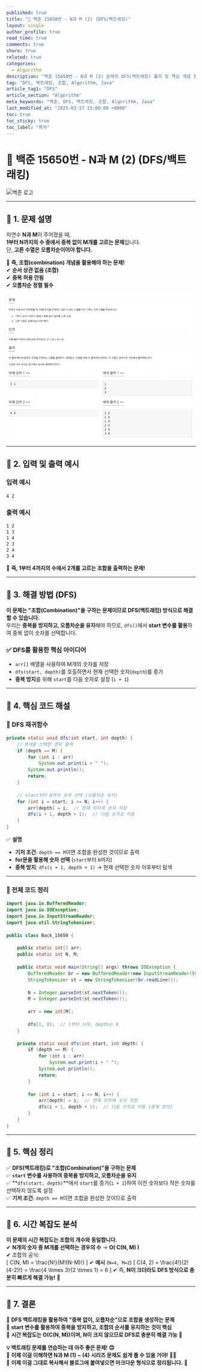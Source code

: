 ```yaml
---
published: true
title: "📝 백준 15650번 - N과 M (2) (DFS/백트래킹)"
layout: single
author_profile: true
read_time: true
comments: true
share: true
related: true
categories:
  - Algorithm
description: "백준 15650번 - N과 M (2) 문제의 DFS(백트래킹) 풀이 및 핵심 개념 정리"
tag: "DFS, 백트래킹, 조합, Algorithm, Java"
article_tag1: "DFS"
article_section: "Algorithm"
meta_keywords: "백준, DFS, 백트래킹, 조합, Algorithm, Java"
last_modified_at: "2025-03-17 15:00:00 +0800"
toc: true
toc_sticky: true
toc_label: "목차"
---
```


# **📝 백준 15650번 - N과 M (2) (DFS/백트래킹)**

![백준 로고](https://d2gd6pc034wcta.cloudfront.net/images/logo@2x.png)

---

## **📌 1. 문제 설명**

자연수 **N과 M**이 주어졌을 때,  
**1부터 N까지의 수 중에서 중복 없이 M개를 고르는 문제**입니다.  
단, **고른 수열은 오름차순이어야 합니다.**

📌 **즉, 조합(combination) 개념을 활용해야 하는 문제!**  
✔ **순서 상관 없음 (조합)**  
✔ **중복 허용 안됨**  
✔ **오름차순 정렬 필수**

![alt](/assets/images/post/Algorithm/15650.png)

---

## **📌 2. 입력 및 출력 예시**

### **입력 예시**

```
4 2
```

### **출력 예시**

```
1 2
1 3
1 4
2 3
2 4
3 4
```

📌 **즉, 1부터 4까지의 수에서 2개를 고르는 조합을 출력하는 문제!**

---

## **📌 3. 해결 방법 (DFS)**

**이 문제는 "조합(Combination)"을 구하는 문제이므로 DFS(백트래킹) 방식으로 해결할 수 있습니다.**  
우리는 **중복을 방지하고, 오름차순을 유지**해야 하므로, `dfs()`에서 **start 변수를 활용**하여 중복 없이 숫자를 선택합니다.

### ✅ **DFS를 활용한 핵심 아이디어**

- `arr[]` 배열을 사용하여 M개의 숫자를 저장
- `dfs(start, depth)`를 호출하면서 현재 선택한 숫자(`depth`)를 증가
- **중복 방지**를 위해 `start`를 다음 숫자로 설정 (`i + 1`)

---

## **📌 4. 핵심 코드 해설**

### **🔹 DFS 재귀함수**

```java
private static void dfs(int start, int depth) {
    // M개를 선택한 경우 출력
    if (depth == M) {
        for (int i : arr)
            System.out.print(i + " ");
        System.out.println();
        return;
    }

    // start부터 N까지 숫자 선택 (오름차순 유지)
    for (int i = start; i <= N; i++) {
        arr[depth] = i;  // 현재 위치에 숫자 저장
        dfs(i + 1, depth + 1);  // 다음 숫자로 이동
    }
}
```

✅ **설명**

- **기저 조건**: `depth == M`이면 조합을 완성한 것이므로 출력
- **for문을 활용해 숫자 선택** (`start`부터 `N`까지)
- **중복 방지**: `dfs(i + 1, depth + 1)` → 현재 선택한 숫자 이후부터 탐색

---

### **🔹 전체 코드 정리**

```java
import java.io.BufferedReader;
import java.io.IOException;
import java.io.InputStreamReader;
import java.util.StringTokenizer;

public class Back_15650 {

    public static int[] arr;
    public static int N, M;

    public static void main(String[] args) throws IOException {
        BufferedReader br = new BufferedReader(new InputStreamReader(System.in));
        StringTokenizer st = new StringTokenizer(br.readLine());

        N = Integer.parseInt(st.nextToken());
        M = Integer.parseInt(st.nextToken());

        arr = new int[M];

        dfs(1, 0);  // 1부터 시작, depth는 0
    }

    private static void dfs(int start, int depth) {
        if (depth == M) {
            for (int i : arr)
                System.out.print(i + " ");
            System.out.println();
            return;
        }

        for (int i = start; i <= N; i++) {
            arr[depth] = i;  // 현재 위치에 숫자 저장
            dfs(i + 1, depth + 1);  // 다음 숫자로 이동 (중복 방지)
        }
    }
}
```

---

## **📌 5. 핵심 정리**

✅ **DFS(백트래킹)로 "조합(Combination)"을 구하는 문제**  
✅ **`start` 변수를 사용하여 중복을 방지하고, 오름차순을 유지**  
✅ **`dfs(start, depth)`**에서 `start`를 증가(`i + 1`)하여 이전 숫자보다 작은 숫자를 선택하지 않도록 설정  
✅ **기저 조건**: `depth == M`이면 조합을 완성한 것이므로 출력

---

## **📌 6. 시간 복잡도 분석**

**이 문제의 시간 복잡도는 조합의 개수와 동일합니다.**  
✔ **N개의 숫자 중 M개를 선택하는 경우의 수** → **O( C(N, M) )**  
✔ 조합의 공식:  
\[
C(N, M) = \frac{N!}{M!(N-M)!}
\]
✔ **예시** (`N=4, M=2`)
\[
C(4, 2) = \frac{4!}{2!(4-2)!} = \frac{4 \times 3}{2 \times 1} = 6
\]
✔ 즉, **N이 크더라도 DFS 방식으로 충분히 빠르게 해결 가능!** 🚀

---

## **📌 7. 결론**

📌 **DFS 백트래킹을 활용하여 "중복 없이, 오름차순"으로 조합을 생성하는 문제**  
📌 **start 변수를 활용하여 중복을 방지하고, 조합의 순서를 유지하는 것이 핵심**  
📌 **시간 복잡도는 O(C(N, M))이며, N이 크지 않으므로 DFS로 충분히 해결 가능** 🚀

**💡 백트래킹 문제를 연습하는 데 아주 좋은 문제! 😊**  
📌 **이제 이걸 이해하면 N과 M (1) ~ (4) 시리즈 문제도 쉽게 풀 수 있을 거야!** 💪🔥  
📌 **이제 이걸 그대로 복사해서 블로그에 붙여넣으면 마크다운 형식으로 정리됩니다.** 🚀
